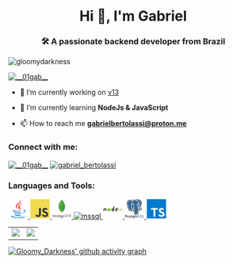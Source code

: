 <h1 align="center">Hi 👋, I'm Gabriel</h1>
<h3 align="center">🛠 A passionate backend developer from Brazil</h3>

<p align="left"> <img src="https://komarev.com/ghpvc/?username=gloomydarkness&label=Profile%20views&color=00fffb&style=plastic" alt="gloomydarkness" /> </p>

<p align="left"> <a href="https://twitter.com/__01gab__" target="blank"><img src="https://img.shields.io/twitter/follow/__01gab__?logo=twitter&style=for-the-badge" alt="__01gab__" /></a> </p>

- 🔭 I’m currently working on [v13](https://github.com/GloomyDarkness/V13)

- 🌱 I’m currently learning **NodeJs & JavaScript**

- 📫 How to reach me **gabrielbertolassi@proton.me**

<h3 align="left">Connect with me:</h3>
<p align="left">
<a href="https://twitter.com/__01gab__" target="blank"><img align="center" src="https://raw.githubusercontent.com/rahuldkjain/github-profile-readme-generator/master/src/images/icons/Social/twitter.svg" alt="__01gab__" height="30" width="40" /></a>
<a href="https://instagram.com/gabriel_bertolassi" target="blank"><img align="center" src="https://raw.githubusercontent.com/rahuldkjain/github-profile-readme-generator/master/src/images/icons/Social/instagram.svg" alt="gabriel_bertolassi" height="30" width="40" /></a>
</p>

<tr>
    <td>
<h3 align="left">Languages and Tools:</h3>
<p align="left"> <a href="https://www.java.com" target="_blank" rel="noreferrer"> <img src="https://raw.githubusercontent.com/devicons/devicon/master/icons/java/java-original.svg" alt="java" width="40" height="40"/> </a> <a href="https://developer.mozilla.org/en-US/docs/Web/JavaScript" target="_blank" rel="noreferrer"> <img src="https://raw.githubusercontent.com/devicons/devicon/master/icons/javascript/javascript-original.svg" alt="javascript" width="40" height="40"/> </a> <a href="https://www.mongodb.com/" target="_blank" rel="noreferrer"> <img src="https://raw.githubusercontent.com/devicons/devicon/master/icons/mongodb/mongodb-original-wordmark.svg" alt="mongodb" width="40" height="40"/> </a> <a href="https://www.microsoft.com/en-us/sql-server" target="_blank" rel="noreferrer"> <img src="https://www.svgrepo.com/show/303229/microsoft-sql-server-logo.svg" alt="mssql" width="40" height="40"/> </a> <a href="https://nodejs.org" target="_blank" rel="noreferrer"> <img src="https://raw.githubusercontent.com/devicons/devicon/master/icons/nodejs/nodejs-original-wordmark.svg" alt="nodejs" width="40" height="40"/> </a> <a href="https://www.postgresql.org" target="_blank" rel="noreferrer"> <img src="https://raw.githubusercontent.com/devicons/devicon/master/icons/postgresql/postgresql-original-wordmark.svg" alt="postgresql" width="40" height="40"/> </a> <a href="https://www.typescriptlang.org/" target="_blank" rel="noreferrer"> <img src="https://raw.githubusercontent.com/devicons/devicon/master/icons/typescript/typescript-original.svg" alt="typescript" width="40" height="40"/> </a> </p>
    </td>
  </tr>
  
<table>
  <tbody><tr>
    <td>
        <a target="_blank" rel="noopener noreferrer" href="https://camo.githubusercontent.com/39e5fb98db953ad5966429ebc9a301f08cea2e667406fe7008e8a583ca1af822/68747470733a2f2f6769746875622d726561646d652d73746174732e76657263656c2e6170702f6170692f3f757365726e616d653d35616e746f732673686f775f69636f6e733d74727565267469746c655f636f6c6f723d35333942463526746578745f636f6c6f723d3966396639662662675f636f6c6f723d303030303030303026686964655f626f726465723d747275652669636f6e5f636f6c6f723d35333942463526686964655f7469746c653d7472756526636f756e745f707269766174653d74727565"><img src="https://camo.githubusercontent.com/39e5fb98db953ad5966429ebc9a301f08cea2e667406fe7008e8a583ca1af822/68747470733a2f2f6769746875622d726561646d652d73746174732e76657263656c2e6170702f6170692f3f757365726e616d653d35616e746f732673686f775f69636f6e733d74727565267469746c655f636f6c6f723d35333942463526746578745f636f6c6f723d3966396639662662675f636f6c6f723d303030303030303026686964655f626f726465723d747275652669636f6e5f636f6c6f723d35333942463526686964655f7469746c653d7472756526636f756e745f707269766174653d74727565" data-canonical-src="https://github-readme-stats.vercel.app/api/?username=Gloomy_Darkness&amp;show_icons=true&amp;title_color=539BF5&amp;text_color=9f9f9f&amp;bg_color=00000000&amp;hide_border=true&amp;icon_color=539BF5&amp;hide_title=true&amp;count_private=true" style="max-width: 100%;"></a>
    </td>
      <td>
        <a target="_blank" rel="noopener noreferrer" href="https://camo.githubusercontent.com/ec92539cd73cdec10a3c48840e7940010680a8a31ff2c7e92a4cf2e0d80cc7e7/68747470733a2f2f6769746875622d726561646d652d73746174732e76657263656c2e6170702f6170692f746f702d6c616e67732f3f757365726e616d653d35616e746f732673686f775f69636f6e733d74727565267469746c655f636f6c6f723d35333942463526746578745f636f6c6f723d3966396639662662675f636f6c6f723d303030303030303026686964655f626f726465723d747275652669636f6e5f636f6c6f723d303030303030303026636f756e745f707269766174653d74727565"><img src="https://camo.githubusercontent.com/ec92539cd73cdec10a3c48840e7940010680a8a31ff2c7e92a4cf2e0d80cc7e7/68747470733a2f2f6769746875622d726561646d652d73746174732e76657263656c2e6170702f6170692f746f702d6c616e67732f3f757365726e616d653d35616e746f732673686f775f69636f6e733d74727565267469746c655f636f6c6f723d35333942463526746578745f636f6c6f723d3966396639662662675f636f6c6f723d303030303030303026686964655f626f726465723d747275652669636f6e5f636f6c6f723d303030303030303026636f756e745f707269766174653d74727565" data-canonical-src="https://github-readme-stats.vercel.app/api/top-langs/?username=Gloomy_Darkness&amp;show_icons=true&amp;title_color=539BF5&amp;text_color=9f9f9f&amp;bg_color=00000000&amp;hide_border=true&amp;icon_color=00000000&amp;count_private=true" style="max-width: 100%;"></a>
    </td>
  </tr>
</tbody></table>
<p dir="auto"><a href="https://github.com/ashutosh00710/github-readme-activity-graph"><img src="https://camo.githubusercontent.com/1380ceb27177703a4a8561a7cd9925d6d92f632a8786fcc17cff1251bea68a2c/68747470733a2f2f61637469766974792d67726170682e6865726f6b756170702e636f6d2f67726170683f757365726e616d653d35616e746f7326637573746f6d5f7469746c653d436f6e747269627574696f6e25323047726170682662675f636f6c6f723d303030303030303026617265615f636f6c6f723d35333942463526636f6c6f723d396639663966266c696e653d35333942463526706f696e743d35333942463526617265613d7472756526686964655f626f726465723d74727565" alt="Gloomy_Darkness' github activity graph" data-canonical-src="https://activity-graph.herokuapp.com/graph?username=Gloomy_Darkness&amp;custom_title=Contribution%20Graph&amp;bg_color=00000000&amp;area_color=539BF5&amp;color=9f9f9f&amp;line=539BF5&amp;point=539BF5&amp;area=true&amp;hide_border=true" style="max-width: 100%;"></a></p>
